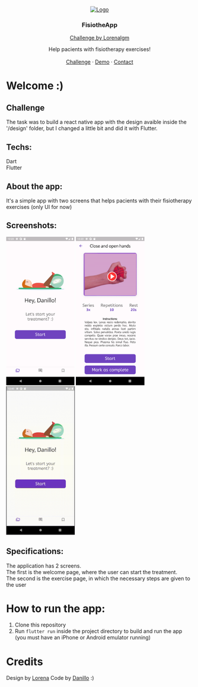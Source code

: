 <br />
<p align="center">
  <a href="">
    <img src="https://trello-attachments.s3.amazonaws.com/590fa896d2d25e50583de620/454x230/b4f0ac806028e2f622659cfdf6f8201b/Deepin_Screenshot_selecionar_%C3%A1rea_20200516205201.png" alt="Logo" width="120" height="80">
  </a>

  <h3 align="center">FisiotheApp</h3>
  <p align="center"><a href="https://github.com/Lorenalgm/">Challenge by Lorenalgm</a></p>

  <p align="center">
    Help pacients with fisiotherapy exercises!
       <br />
    <br />
    <a href="https://github.com/Lorenalgm/fisiotheapp">Challenge</a>
    ·
    <a href="https://www.figma.com/file/uXypa05KY3xRC1cZbhqXAJ/FisiotherApp?node-id=2%3A185">Demo</a>
    ·
    <a href="https://www.linkedin.com/in/danilloism/">Contact</a>
  </p>
</p>



# Welcome :)

## Challenge
The task was to build a react native app with the design avaible inside the '/design' folder, but I changed a little bit and did it with Flutter.
## Techs: 
Dart<br>
Flutter

## About the app: 
It's a simple app with two screens that helps pacients with their fisiotherapy exercises (only UI for now)

## Screenshots:
<p>
    <img src="https://github.com/danilloism/fisiotherapp/blob/master/screenshots/initial_page.png" alt="Initital page with a welcome message and a button to start the exercise." height="400" />
    <img src="https://github.com/danilloism/fisiotherapp/blob/master/screenshots/exercise_page.png" height="400" />
    <img src="https://github.com/danilloism/fisiotherapp/blob/master/screenshots/recording.gif" height="400" />
</p>

## Specifications:
The application has 2 screens.<br>
The first is the welcome page, where the user can start the treatment.<br>
The second is the exercise page, in which the necessary steps are given to the user

# How to run the app:
1. Clone this repository
2. Run ```flutter run``` inside the project directory to build and run the app (you must have an iPhone or Android emulator running)

# Credits
Design by <a href="https://github.com/Lorenalgm">Lorena</a>
Code by <a href="https://github.com/danilloism">Danillo</a>
:)